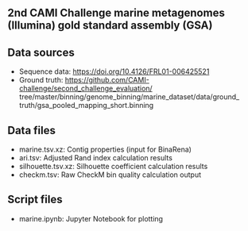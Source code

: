 2nd CAMI Challenge marine metagenomes (Illumina) gold standard assembly (GSA)
------

## Data sources

- Sequence data: https://doi.org/10.4126/FRL01-006425521
- Ground truth: https://github.com/CAMI-challenge/second_challenge_evaluation/
                tree/master/binning/genome_binning/marine_dataset/data/ground_
                truth/gsa_pooled_mapping_short.binning

## Data files

- marine.tsv.xz: Contig properties (input for BinaRena)
- ari.tsv: Adjusted Rand index calculation results
- silhouette.tsv.xz: Silhouette coefficient calculation results
- checkm.tsv: Raw CheckM bin quality calculation output

## Script files

- marine.ipynb: Jupyter Notebook for plotting
